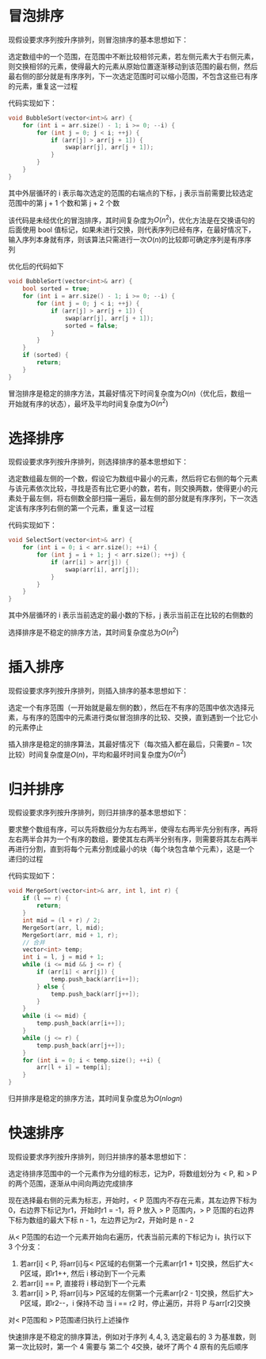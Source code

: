 # 冒泡排序
现假设要求序列按升序排列，则冒泡排序的基本思想如下：

选定数组中的一个范围，在范围中不断比较相邻元素，若左侧元素大于右侧元素，则交换相邻的元素，使得最大的元素从原始位置逐渐移动到该范围的最右侧，然后最右侧的部分就是有序序列，下一次选定范围时可以缩小范围，不包含这些已有序的元素，重复这一过程

代码实现如下：
```cpp
void BubbleSort(vector<int>& arr) {
    for (int i = arr.size() - 1; i >= 0; --i) {
        for (int j = 0; j < i; ++j) {
            if (arr[j] > arr[j + 1]) {
                swap(arr[j], arr[j + 1]);
            }
        }
    }
}
```
其中外层循环的 i 表示每次选定的范围的右端点的下标，j 表示当前需要比较选定范围中的第 j + 1 个数和第 j + 2 个数

该代码是未经优化的冒泡排序，其时间复杂度为$O(n^2)$，优化方法是在交换语句的后面使用 bool 值标记，如果未进行交换，则代表序列已经有序，在最好情况下，输入序列本身就有序，则该算法只需进行一次$O(n)$的比较即可确定序列是有序序列

优化后的代码如下

```cpp
void BubbleSort(vector<int>& arr) {
    bool sorted = true;
    for (int i = arr.size() - 1; i >= 0; --i) {
        for (int j = 0; j < i; ++j) {
            if (arr[j] > arr[j + 1]) {
                swap(arr[j], arr[j + 1]);
                sorted = false;
            }
        }
    }
    if (sorted) {
        return;
    }
}
```
冒泡排序是稳定的排序方法，其最好情况下时间复杂度为$O(n)$（优化后，数组一开始就有序的状态），最坏及平均时间复杂度为$O(n^2)$
# 选择排序
现假设要求序列按升序排列，则选择排序的基本思想如下：

选定数组最左侧的一个数，假设它为数组中最小的元素，然后将它右侧的每个元素与该元素依次比较，寻找是否有比它更小的数，若有，则交换两数，使得更小的元素处于最左侧，将右侧数全部扫描一遍后，最左侧的部分就是有序序列，下一次选定该有序序列右侧的第一个元素，重复这一过程

代码实现如下：
```cpp
void SelectSort(vector<int>& arr) {
    for (int i = 0; i < arr.size(); ++i) {
        for (int j = i + 1; j < arr.size(); ++j) {
            if (arr[i] > arr[j]) {
                swap(arr[i], arr[j]);
            }
        }
    }
}
```
其中外层循环的 i 表示当前选定的最小数的下标，j 表示当前正在比较的右侧数的

选择排序是不稳定的排序方法，其时间复杂度总为$O(n^2)$
# 插入排序
现假设要求序列按升序排列，则插入排序的基本思想如下：

选定一个有序范围（一开始就是最左侧的数），然后在不有序的范围中依次选择元素，与有序的范围中的元素进行类似冒泡排序的比较、交换，直到遇到一个比它小的元素停止

插入排序是稳定的排序算法，其最好情况下（每次插入都在最后，只需要$n - 1$次比较）时间复杂度是$O(n)$，平均和最坏时间复杂度为$O(n^2)$
# 归并排序
现假设要求序列按升序排列，则归并排序的基本思想如下：

要求整个数组有序，可以先将数组分为左右两半，使得左右两半先分别有序，再将左右两半合并为一个有序的数组，要使其左右两半分别有序，则需要将其左右两半再进行分割，直到将每个元素分割成最小的块（每个块包含单个元素），这是一个递归的过程

代码实现如下：
```cpp
void MergeSort(vector<int>& arr, int l, int r) {
    if (l == r) {
        return;
    }
    int mid = (l + r) / 2;
    MergeSort(arr, l, mid);
    MergeSort(arr, mid + 1, r);
    // 合并
    vector<int> temp;
    int i = l, j = mid + 1;
    while (i <= mid && j <= r) {
        if (arr[i] < arr[j]) {
            temp.push_back(arr[i++]);
        } else {
            temp.push_back(arr[j++]);
        }
    }
    while (i <= mid) {
        temp.push_back(arr[i++]);
    }
    while (j <= r) {
        temp.push_back(arr[j++]);
    }
    for (int i = 0; i < temp.size(); ++i) {
        arr[l + i] = temp[i];
    }
}
```
归并排序是稳定的排序方法，其时间复杂度总为$O(nlogn)$
# 快速排序
现假设要求序列按升序排列，则归并排序的基本思想如下：

选定待排序范围中的一个元素作为分组的标志，记为P，将数组划分为 < P, 和 > P的两个范围，逐渐从中间向两边完成排序

现在选择最右侧的元素为标志，开始时，< P 范围内不存在元素，其左边界下标为 0，右边界下标记为r1，开始时r1 = -1，将 P 放入 > P 范围内，> P 范围的右边界下标为数组的最大下标 n - 1，左边界记为r2，开始时是 n - 2

从< P范围的右边一个元素开始向右遍历，代表当前元素的下标记为 i，执行以下 3 个分支：

1. 若arr[i] < P, 将arr[i]与< P区域的右侧第一个元素arr[r1 + 1]交换，然后扩大< P区域，即r1++, 然后 i 移动到下一个元素
2. 若arr[i] == P, 直接将 i 移动到下一个元素
3. 若arr[i] > P, 将arr[i]与> P区域的左侧第一个元素arr[r2 - 1]交换，然后扩大> P区域，即r2--，i 保持不动
当 i == r2 时，停止遍历，并将 P 与arr[r2]交换

对< P范围和 > P范围递归执行上述操作

快速排序是不稳定的排序算法，例如对于序列 $4, 4, 3$, 选定最右的 $3$ 为基准数，则第一次比较时，第一个 4 需要与 第二个 4交换，破坏了两个 4 原有的先后顺序
